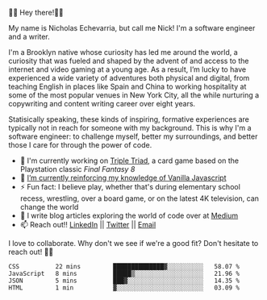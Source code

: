 👋🏾 Hey there!👋🏾

My name is Nicholas Echevarria, but call me Nick! I'm a software engineer and a writer. 

I'm a Brooklyn native whose curiosity has led me around the world, a curiosity that was fueled and shaped by the advent of and access to the internet and video gaming at a young age. As a result, I’m lucky to have experienced a wide variety of adventures both physical and digital, from teaching English in places like Spain and China to working hospitality at some of the most popular venues in New York City, all the while nurturing a copywriting and content writing career over eight years. 

Statisically speaking, these kinds of inspiring, formative experiences are typically not in reach for someone with my background. This is why I'm a software engineer: to challenge myself, better my surroundings, and better those I care for through the power of code. 

- 🔨 I'm currently working on [Triple Triad](https://youtu.be/QHVHftxr2os), a card game based on the Playstation classic _Final Fantasy 8_
- 🌱 [I’m currently reinforcing my knowledge of Vanilla Javascript](https://eloquentjavascript.net/)
- ⚡️ Fun fact: I believe play, whether that's during elementary school recess, wrestling, over a board game, or on the latest 4K television, can change the world
- 📖 I write blog articles exploring the world of code over at [Medium](https://medium.com/@nickechevarria)
- 📫 Reach out!! [LinkedIn](https://www.linkedin.com/in/nicholasechevarria/) || [Twitter](https://twitter.com/_nickechevarria) || [Email](nick.echev@gmail.com)

I love to collaborate. Why don't we see if we're a good fit? Don't hesitate to reach out! ✌🏾  
<!--START_SECTION:waka-->
```text
CSS          22 mins         ██████████████▓░░░░░░░░░░   58.07 % 
JavaScript   8 mins          █████▒░░░░░░░░░░░░░░░░░░░   21.96 % 
JSON         5 mins          ███▓░░░░░░░░░░░░░░░░░░░░░   14.35 % 
HTML         1 min           ▓░░░░░░░░░░░░░░░░░░░░░░░░   03.09 % 
```
<!--END_SECTION:waka-->


